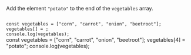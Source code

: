 Add the element `"potato"` to
the end of the `vegetables` array.

<codeblock language="javascript" type="exercise" testMode="fixedInput">
<code>
const vegetables = ["corn", "carrot", "onion", "beetroot"];
vegetables[] = ;
console.log(vegetables);
</code>

<solution>
const vegetables = ["corn", "carrot", "onion", "beetroot"];
vegetables[4] = "potato";
console.log(vegetables);
</solution>
</codeblock>
